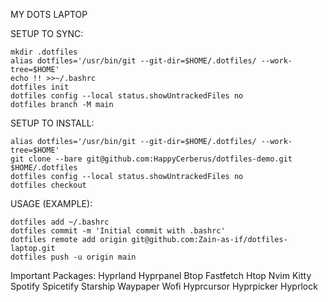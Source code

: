 MY DOTS LAPTOP

SETUP TO SYNC:
```
mkdir .dotfiles
alias dotfiles='/usr/bin/git --git-dir=$HOME/.dotfiles/ --work-tree=$HOME'
echo !! >>~/.bashrc
dotfiles init
dotfiles config --local status.showUntrackedFiles no
dotfiles branch -M main
```

SETUP TO INSTALL:
```
alias dotfiles='/usr/bin/git --git-dir=$HOME/.dotfiles/ --work-tree=$HOME'
git clone --bare git@github.com:HappyCerberus/dotfiles-demo.git $HOME/.dotfiles
dotfiles config --local status.showUntrackedFiles no
dotfiles checkout
```

USAGE (EXAMPLE):
```
dotfiles add ~/.bashrc
dotfiles commit -m 'Initial commit with .bashrc'
dotfiles remote add origin git@github.com:Zain-as-if/dotfiles-laptop.git
dotfiles push -u origin main
```
Important Packages:
Hyprland
Hyprpanel
Btop
Fastfetch
Htop
Nvim
Kitty
Spotify
Spicetify
Starship
Waypaper
Wofi
Hyprcursor
Hyprpicker
Hyprlock
